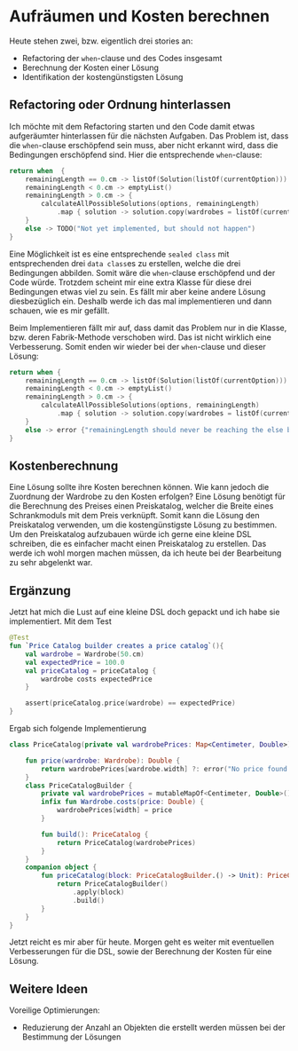 # Aufräumen und Kosten berechnen

Heute stehen zwei, bzw. eigentlich drei stories an: 

- Refactoring der `when`-clause und des Codes insgesamt
- Berechnung der Kosten einer Lösung
- Identifikation der kostengünstigsten Lösung

## Refactoring oder Ordnung hinterlassen

Ich möchte mit dem Refactoring starten und den Code damit etwas aufgeräumter 
hinterlassen für die nächsten Aufgaben. Das Problem ist, dass die 
`when`-clause erschöpfend sein muss, aber nicht erkannt wird, dass die 
Bedingungen erschöpfend sind. Hier die entsprechende `when`-clause:

```kotlin
return when  {
    remainingLength == 0.cm -> listOf(Solution(listOf(currentOption)))
    remainingLength < 0.cm -> emptyList()
    remainingLength > 0.cm -> {
        calculateAllPossibleSolutions(options, remainingLength)
            .map { solution -> solution.copy(wardrobes = listOf(currentOption) + solution.wardrobes) }
    }
    else -> TODO("Not yet implemented, but should not happen")
}
```

Eine Möglichkeit ist es eine entsprechende `sealed class` mit entsprechenden 
drei `data class`es zu erstellen, welche die drei Bedingungen abbilden. 
Somit wäre die `when`-clause erschöpfend und der Code würde. Trotzdem 
scheint mir eine extra Klasse für diese drei Bedingungen etwas viel zu sein. 
Es fällt mir aber keine andere Lösung diesbezüglich ein. Deshalb werde ich 
das mal implementieren und dann schauen, wie es mir gefällt.

Beim Implementieren fällt mir auf, dass damit das Problem nur in die Klasse, 
bzw. deren Fabrik-Methode verschoben wird. Das ist nicht wirklich eine 
Verbesserung. Somit enden wir wieder bei der `when`-clause und dieser Lösung:

```kotlin
return when {
    remainingLength == 0.cm -> listOf(Solution(listOf(currentOption)))
    remainingLength < 0.cm -> emptyList()
    remainingLength > 0.cm -> {
        calculateAllPossibleSolutions(options, remainingLength)
            .map { solution -> solution.copy(wardrobes = listOf(currentOption) + solution.wardrobes) }
    }
    else -> error {"remainingLength should never be reaching the else branch"}
}
```

## Kostenberechnung

Eine Lösung sollte ihre Kosten berechnen können. Wie kann jedoch die 
Zuordnung der Wardrobe zu den Kosten erfolgen? Eine Lösung benötigt für die 
Berechnung des Preises einen Preiskatalog, welcher die Breite eines 
Schrankmoduls mit dem Preis verknüpft. Somit kann die Lösung den 
Preiskatalog verwenden, um die kostengünstigste Lösung zu bestimmen. Um den 
Preiskatalog aufzubauen würde ich gerne eine kleine DSL schreiben, die es 
einfacher macht einen Preiskatalog zu erstellen. Das werde ich wohl morgen 
machen müssen, da ich heute bei der Bearbeitung zu sehr abgelenkt war.

## Ergänzung

Jetzt hat mich die Lust auf eine kleine DSL doch gepackt und ich habe sie 
implementiert. Mit dem Test

```kotlin
@Test
fun `Price Catalog builder creates a price catalog`(){
    val wardrobe = Wardrobe(50.cm)
    val expectedPrice = 100.0
    val priceCatalog = priceCatalog {
        wardrobe costs expectedPrice
    }

    assert(priceCatalog.price(wardrobe) == expectedPrice)
}
```

Ergab sich folgende Implementierung

```kotlin
class PriceCatalog(private val wardrobePrices: Map<Centimeter, Double>) {

    fun price(wardrobe: Wardrobe): Double {
        return wardrobePrices[wardrobe.width] ?: error("No price found for wardrobe with width ${wardrobe.width}")
    }
    class PriceCatalogBuilder {
        private val wardrobePrices = mutableMapOf<Centimeter, Double>()
        infix fun Wardrobe.costs(price: Double) {
            wardrobePrices[width] = price
        }

        fun build(): PriceCatalog {
            return PriceCatalog(wardrobePrices)
        }
    }
    companion object {
        fun priceCatalog(block: PriceCatalogBuilder.() -> Unit): PriceCatalog {
            return PriceCatalogBuilder()
                .apply(block)
                .build()
        }
    }
}
```

Jetzt reicht es mir aber für heute. Morgen geht es weiter mit eventuellen 
Verbesserungen für die DSL, sowie der Berechnung der Kosten für eine Lösung.

## Weitere Ideen

Voreilige Optimierungen:

- Reduzierung der Anzahl an Objekten die erstellt werden müssen bei der 
  Bestimmung der Lösungen
